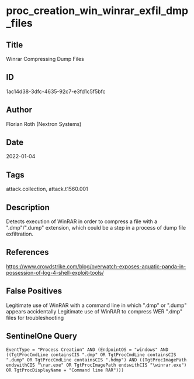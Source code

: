 # proc_creation_win_winrar_exfil_dmp_files

## Title
Winrar Compressing Dump Files

## ID
1ac14d38-3dfc-4635-92c7-e3fd1c5f5bfc

## Author
Florian Roth (Nextron Systems)

## Date
2022-01-04

## Tags
attack.collection, attack.t1560.001

## Description
Detects execution of WinRAR in order to compress a file with a ".dmp"/".dump" extension, which could be a step in a process of dump file exfiltration.

## References
https://www.crowdstrike.com/blog/overwatch-exposes-aquatic-panda-in-possession-of-log-4-shell-exploit-tools/

## False Positives
Legitimate use of WinRAR with a command line in which ".dmp" or ".dump" appears accidentally
Legitimate use of WinRAR to compress WER ".dmp" files for troubleshooting

## SentinelOne Query
```
EventType = "Process Creation" AND (EndpointOS = "windows" AND ((TgtProcCmdLine containsCIS ".dmp" OR TgtProcCmdLine containsCIS ".dump" OR TgtProcCmdLine containsCIS ".hdmp") AND ((TgtProcImagePath endswithCIS "\rar.exe" OR TgtProcImagePath endswithCIS "\winrar.exe") OR TgtProcDisplayName = "Command line RAR")))

```